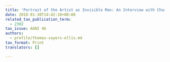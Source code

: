 ```yaml
---
title: 'Portrait of the Artist as Invisible Man: An Interview with Charles Henry Rowell'
date: 2018-01-30T14:42:10+00:00
related_tax_publication_term:
  - 2302
tax_issue: AGNI 46
authors:
  - profile/thomas-sayers-ellis.md
tax_format: Print
translators: []

---
```

